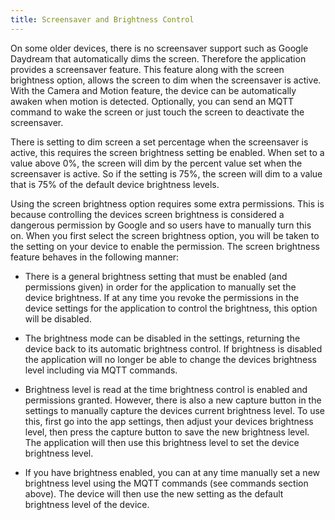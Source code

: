 ```yaml
---
title: Screensaver and Brightness Control
---
```


On some older devices, there is no screensaver support such as Google Daydream that automatically dims the screen. Therefore the application provides a screensaver feature. This feature along with the screen brightness option, allows the screen to dim when the screensaver is active. With the Camera and Motion feature, the device can be automatically awaken when motion is detected. Optionally, you can send an MQTT command to wake the screen or just touch the screen to deactivate the screensaver.

There is setting to dim screen a set percentage when the screensaver is active, this requires the screen brightness setting be enabled. When set to a value above 0%, the screen will dim by the percent value set when the screensaver is active. So if the setting is 75%, the screen will dim to a value that is 75% of the default device brightness levels.

Using the screen brightness option requires some extra permissions. This is because controlling the devices screen brightness is considered a dangerous permission by Google and so users have to manually turn this on. When you first select the screen brightness option, you will be taken to the setting on your device to enable the permission. The screen brightness feature behaves in the following manner:

- There is a general brightness setting that must be enabled (and permissions given) in order for the application to manually set the device brightness. If at any time you revoke the permissions in the device settings for the application to control the brightness, this option will be disabled.

- The brightness mode can be disabled in the settings, returning the device back to its automatic brightness control. If brightness is disabled the application will no longer be able to change the devices brightness level including via MQTT commands.

- Brightness level is read at the time brightness control is enabled and permissions granted. However, there is also a new capture button in the settings to manually capture the devices current brightness level. To use this, first go into the app settings, then adjust your devices brightness level, then press the capture button to save the new brightness level. The application will then use this brightness level to set the device brightness level.

- If you have brightness enabled, you can at any time manually set a new brightness level using the MQTT commands (see commands section above). The device will then use the new setting as the default brightness level of the device.
